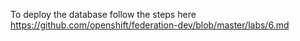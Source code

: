 To deploy the database follow the steps here
https://github.com/openshift/federation-dev/blob/master/labs/6.md
